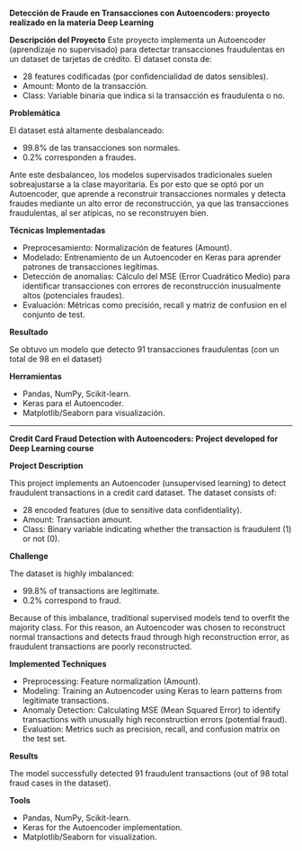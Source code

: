 **Detección de Fraude en Transacciones con Autoencoders: proyecto realizado en la materia Deep Learning**

**Descripción del Proyecto**
Este proyecto implementa un Autoencoder (aprendizaje no supervisado) para detectar transacciones fraudulentas en un dataset de tarjetas de crédito. El dataset consta de:
- 28 features codificadas (por confidencialidad de datos sensibles).
- Amount: Monto de la transacción.
- Class: Variable binaria que indica si la transacción es fraudulenta o no.

**Problemática**

El dataset está altamente desbalanceado:
- 99.8% de las transacciones son normales.
- 0.2% corresponden a fraudes.

Ante este desbalanceo, los modelos supervisados tradicionales suelen sobreajustarse a la clase mayoritaria. Es por esto que se optó por un Autoencoder, que aprende a reconstruir transacciones normales y detecta fraudes mediante un alto error de reconstrucción, ya que las transacciones fraudulentas, al ser atípicas, no se reconstruyen bien.

**Técnicas Implementadas**

- Preprocesamiento: Normalización de features (Amount).
- Modelado: Entrenamiento de un Autoencoder en Keras para aprender patrones de transacciones legítimas.
- Detección de anomalías: Cálculo del MSE (Error Cuadrático Medio) para identificar transacciones con errores de reconstrucción inusualmente altos (potenciales fraudes).
- Evaluación: Métricas como precisión, recall y matriz de confusion en el conjunto de test.

**Resultado**

 Se obtuvo un modelo que detecto 91 transacciones fraudulentas (con un total de 98 en el dataset)

**Herramientas**
- Pandas, NumPy, Scikit-learn.
- Keras para el Autoencoder.
- Matplotlib/Seaborn para visualización.

__________________________________________________________________________________________________________________________________________________________________________________________________________________
**Credit Card Fraud Detection with Autoencoders: Project developed for Deep Learning course**

**Project Description**

This project implements an Autoencoder (unsupervised learning) to detect fraudulent transactions in a credit card dataset. The dataset consists of:
- 28 encoded features (due to sensitive data confidentiality).
- Amount: Transaction amount.
- Class: Binary variable indicating whether the transaction is fraudulent (1) or not (0).

**Challenge**

The dataset is highly imbalanced:
- 99.8% of transactions are legitimate.
- 0.2% correspond to fraud.

Because of this imbalance, traditional supervised models tend to overfit the majority class. For this reason, an Autoencoder was chosen to reconstruct normal transactions and detects fraud through high reconstruction error, as fraudulent transactions are poorly reconstructed.

**Implemented Techniques**

- Preprocessing: Feature normalization (Amount).
- Modeling: Training an Autoencoder using Keras to learn patterns from legitimate transactions.
- Anomaly Detection: Calculating MSE (Mean Squared Error) to identify transactions with unusually high reconstruction errors (potential fraud).
- Evaluation: Metrics such as precision, recall, and confusion matrix on the test set.

**Results**

The model successfully detected 91 fraudulent transactions (out of 98 total fraud cases in the dataset).

**Tools**

- Pandas, NumPy, Scikit-learn.
- Keras for the Autoencoder implementation.
- Matplotlib/Seaborn for visualization.

